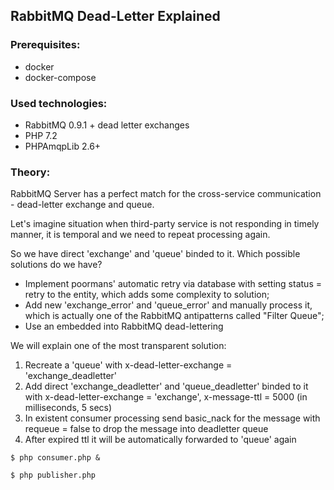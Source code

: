 ## RabbitMQ Dead-Letter Explained

### Prerequisites:
- docker
- docker-compose

### Used technologies:
- RabbitMQ 0.9.1 + dead letter exchanges
- PHP 7.2
- PHPAmqpLib 2.6+

### Theory:
RabbitMQ Server has a perfect match for the cross-service communication - dead-letter exchange and queue.

Let's imagine situation when third-party service is not responding in timely manner, it is temporal and we need to repeat processing again.

So we have direct 'exchange' and 'queue' binded to it. Which possible solutions do we have?

- Implement poormans' automatic retry via database with setting status = retry to the entity, which adds some complexity to solution;
- Add new 'exchange_error' and 'queue_error' and manually process it, which is actually one of the RabbitMQ antipatterns called "Filter Queue";
- Use an embedded into RabbitMQ dead-lettering

We will explain one of the most transparent solution:

1. Recreate a 'queue' with x-dead-letter-exchange = 'exchange_deadletter'
2. Add direct 'exchange_deadletter' and 'queue_deadletter' binded to it with
x-dead-letter-exchange = 'exchange', x-message-ttl = 5000 (in milliseconds, 5 secs)
3. In existent consumer processing send basic_nack for the message with requeue = false to drop the message into deadletter queue
4. After expired ttl it will be automatically forwarded to 'queue' again  

```
$ php consumer.php & 
```

```
$ php publisher.php
```


